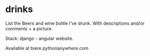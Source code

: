 # drinks
List the Beers and wine bottle I've drunk. With descriptions and/or comments + a picture.

Stack: django - angular website.

Available at biere.pythonanywhere.com
